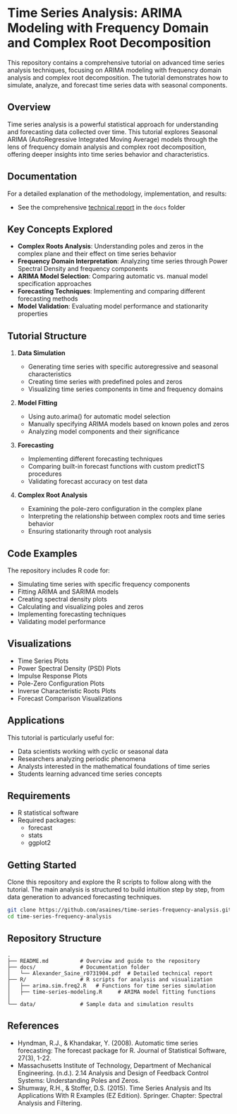# Time Series Analysis: ARIMA Modeling with Frequency Domain and Complex Root Decomposition

This repository contains a comprehensive tutorial on advanced time series analysis techniques, focusing on ARIMA modeling with frequency domain analysis and complex root decomposition. The tutorial demonstrates how to simulate, analyze, and forecast time series data with seasonal components.

## Overview

Time series analysis is a powerful statistical approach for understanding and forecasting data collected over time. This tutorial explores Seasonal ARIMA (AutoRegressive Integrated Moving Average) models through the lens of frequency domain analysis and complex root decomposition, offering deeper insights into time series behavior and characteristics.

## Documentation

For a detailed explanation of the methodology, implementation, and results:
- See the comprehensive [technical report](docs/Technical_report.pdf) in the `docs` folder

## Key Concepts Explored

- **Complex Roots Analysis**: Understanding poles and zeros in the complex plane and their effect on time series behavior
- **Frequency Domain Interpretation**: Analyzing time series through Power Spectral Density and frequency components
- **ARIMA Model Selection**: Comparing automatic vs. manual model specification approaches
- **Forecasting Techniques**: Implementing and comparing different forecasting methods
- **Model Validation**: Evaluating model performance and stationarity properties

## Tutorial Structure

1. **Data Simulation**
   - Generating time series with specific autoregressive and seasonal characteristics
   - Creating time series with predefined poles and zeros
   - Visualizing time series components in time and frequency domains

2. **Model Fitting**
   - Using auto.arima() for automatic model selection
   - Manually specifying ARIMA models based on known poles and zeros
   - Analyzing model components and their significance

3. **Forecasting**
   - Implementing different forecasting techniques
   - Comparing built-in forecast functions with custom predictTS procedures
   - Validating forecast accuracy on test data

4. **Complex Root Analysis**
   - Examining the pole-zero configuration in the complex plane
   - Interpreting the relationship between complex roots and time series behavior
   - Ensuring stationarity through root analysis

## Code Examples

The repository includes R code for:
- Simulating time series with specific frequency components
- Fitting ARIMA and SARIMA models
- Creating spectral density plots
- Calculating and visualizing poles and zeros
- Implementing forecasting techniques
- Validating model performance

## Visualizations

- Time Series Plots
- Power Spectral Density (PSD) Plots
- Impulse Response Plots
- Pole-Zero Configuration Plots
- Inverse Characteristic Roots Plots
- Forecast Comparison Visualizations

## Applications

This tutorial is particularly useful for:
- Data scientists working with cyclic or seasonal data
- Researchers analyzing periodic phenomena
- Analysts interested in the mathematical foundations of time series
- Students learning advanced time series concepts

## Requirements

- R statistical software
- Required packages:
  - forecast
  - stats
  - ggplot2

## Getting Started

Clone this repository and explore the R scripts to follow along with the tutorial. The main analysis is structured to build intuition step by step, from data generation to advanced forecasting techniques.

```bash
git clone https://github.com/asaines/time-series-frequency-analysis.git
cd time-series-frequency-analysis
```

## Repository Structure

```
.
├── README.md          # Overview and guide to the repository
├── docs/              # Documentation folder
│   └── Alexander_Saine_r0731904.pdf  # Detailed technical report
├── R/                 # R scripts for analysis and visualization
│   ├── arima.sim.freq2.R   # Functions for time series simulation
│   ├── time-series-modeling.R     # ARIMA model fitting functions
│   
└── data/              # Sample data and simulation results
```

## References

- Hyndman, R.J., & Khandakar, Y. (2008). Automatic time series forecasting: The forecast package for R. Journal of Statistical Software, 27(3), 1-22.
- Massachusetts Institute of Technology, Department of Mechanical Engineering. (n.d.). 2.14 Analysis and Design of Feedback Control Systems: Understanding Poles and Zeros.
- Shumway, R.H., & Stoffer, D.S. (2015). Time Series Analysis and Its Applications With R Examples (EZ Edition). Springer. Chapter: Spectral Analysis and Filtering.
